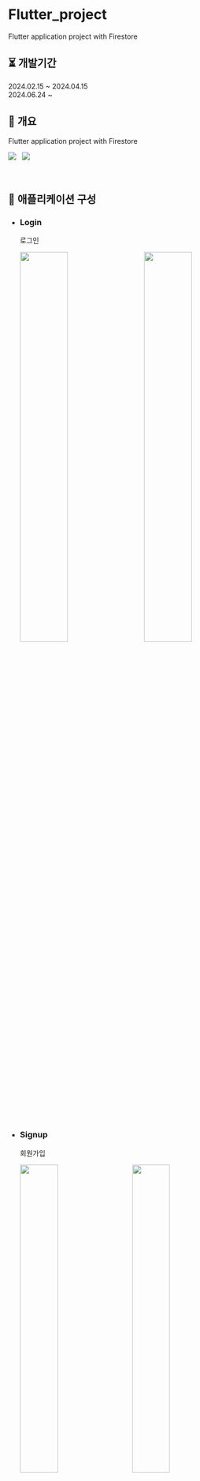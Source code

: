 # Flutter_project
Flutter application project with Firestore

## ⏳ 개발기간

2024.02.15 ~ 2024.04.15 <br/>
2024.06.24 ~ 
<br/>

## 📖 개요

Flutter application project with Firestore

<img src="https://img.shields.io/badge/Flutter-02569B?style=flat&logo=Flutter&logoColor=white"> <a>&nbsp;</a> <img src="https://img.shields.io/badge/firebase-ffca28?style=flat&logo=firebase&logoColor=black"><br>

<br/>

## 📄 애플리케이션 구성

 * ### Login
   로그인
   <p  width="100%">
     <img src="https://github.com/hkPark0616/Flutter_project/assets/113004801/88ecbf20-019a-4aba-9d37-7fd11277d6d2" width="45%" style="float:left; margin-right:20px;">
     <a>&nbsp; &nbsp;</a>
     <img src="https://github.com/hkPark0616/Flutter_project/assets/113004801/8cef83a3-7469-4386-87e4-f93a6880f0a2" width="45%">
   </p>

 * ### Signup
   회원가입
   <p  width="100%">
     <img src="https://github.com/hkPark0616/Flutter_project/assets/113004801/1df2ea55-fdab-4778-97f9-f9399ed7c6d9" width="40%" style="float:left; margin-right:20px;">
     <a>&nbsp; &nbsp;</a>
     <img src="https://github.com/hkPark0616/Flutter_project/assets/113004801/3b26c95f-f578-4217-9314-ea17beecea65" width="40%">
   </p>

 * ### Main screen
   사용자 정보 및 게시글 목록
   <p  width="100%">
     <img src="https://github.com/hkPark0616/Flutter_project/assets/113004801/b628e192-d9da-4537-bb88-9082448cf975" width="40%" style="float:left; margin-right:20px;">
     <a>&nbsp; &nbsp;</a>
     <img src="https://github.com/hkPark0616/Flutter_project/assets/113004801/0c82ae2c-caa5-4a50-a409-a4630f72b65e" width="40%">
   </p>
   
 * ### Detail screen
   게시글 상세
   <p  width="100%">
     <img src="https://github.com/hkPark0616/Flutter_project/assets/113004801/aadd3d23-0006-41aa-a42f-5bf1ae1a4a3c" width="40%">
   </p>

 * ### Write screen
   게시글 작성
   <p  width="100%">
     <img src="https://github.com/hkPark0616/Flutter_project/assets/113004801/ad95de08-ec1a-45a0-8356-c534b403d49e" width="40%">
   </p>



